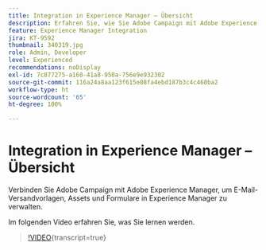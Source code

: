 ```yaml
---
title: Integration in Experience Manager – Übersicht
description: Erfahren Sie, wie Sie Adobe Campaign mit Adobe Experience Manager verbinden, um E-Mail-Versandvorlagen, Assets und Formulare in Experience Manager zu verwalten.
feature: Experience Manager Integration
jira: KT-9592
thumbnail: 340319.jpg
role: Admin, Developer
level: Experienced
recommendations: noDisplay
exl-id: 7c877275-a160-41a8-950a-756e9e932302
source-git-commit: 116a24a8aa123f615e08fa4ebd187b3c4c460ba2
workflow-type: ht
source-wordcount: '65'
ht-degree: 100%

---
```


# Integration in Experience Manager – Übersicht

Verbinden Sie Adobe Campaign mit Adobe Experience Manager, um E-Mail-Versandvorlagen, Assets und Formulare in Experience Manager zu verwalten.

Im folgenden Video erfahren Sie, was Sie lernen werden.

>[!VIDEO](https://video.tv.adobe.com/v/340319?quality=12&learn=on){transcript=true}
